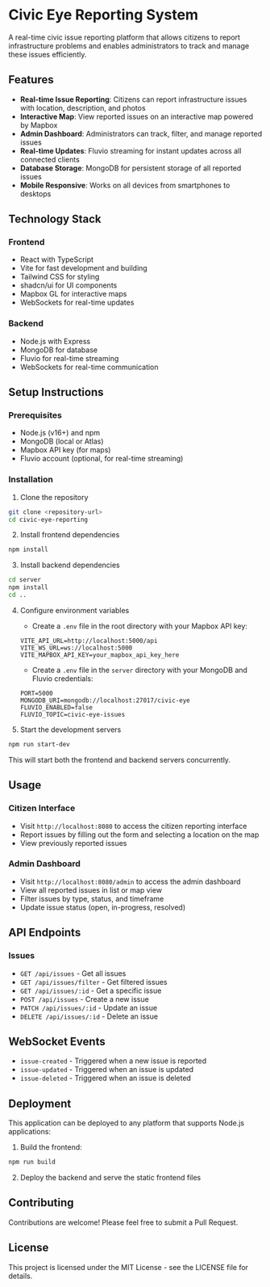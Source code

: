 # Civic Eye Reporting System

A real-time civic issue reporting platform that allows citizens to report infrastructure problems and enables administrators to track and manage these issues efficiently.

## Features

- **Real-time Issue Reporting**: Citizens can report infrastructure issues with location, description, and photos
- **Interactive Map**: View reported issues on an interactive map powered by Mapbox
- **Admin Dashboard**: Administrators can track, filter, and manage reported issues
- **Real-time Updates**: Fluvio streaming for instant updates across all connected clients
- **Database Storage**: MongoDB for persistent storage of all reported issues
- **Mobile Responsive**: Works on all devices from smartphones to desktops

## Technology Stack

### Frontend
- React with TypeScript
- Vite for fast development and building
- Tailwind CSS for styling
- shadcn/ui for UI components
- Mapbox GL for interactive maps
- WebSockets for real-time updates

### Backend
- Node.js with Express
- MongoDB for database
- Fluvio for real-time streaming
- WebSockets for real-time communication

## Setup Instructions

### Prerequisites
- Node.js (v16+) and npm
- MongoDB (local or Atlas)
- Mapbox API key (for maps)
- Fluvio account (optional, for real-time streaming)

### Installation

1. Clone the repository
```sh
git clone <repository-url>
cd civic-eye-reporting
```

2. Install frontend dependencies
```sh
npm install
```

3. Install backend dependencies
```sh
cd server
npm install
cd ..
```

4. Configure environment variables
   - Create a `.env` file in the root directory with your Mapbox API key:
   ```
   VITE_API_URL=http://localhost:5000/api
   VITE_WS_URL=ws://localhost:5000
   VITE_MAPBOX_API_KEY=your_mapbox_api_key_here
   ```
   - Create a `.env` file in the `server` directory with your MongoDB and Fluvio credentials:
   ```
   PORT=5000
   MONGODB_URI=mongodb://localhost:27017/civic-eye
   FLUVIO_ENABLED=false
   FLUVIO_TOPIC=civic-eye-issues
   ```

5. Start the development servers
```sh
npm run start-dev
```

This will start both the frontend and backend servers concurrently.

## Usage

### Citizen Interface
- Visit `http://localhost:8080` to access the citizen reporting interface
- Report issues by filling out the form and selecting a location on the map
- View previously reported issues

### Admin Dashboard
- Visit `http://localhost:8080/admin` to access the admin dashboard
- View all reported issues in list or map view
- Filter issues by type, status, and timeframe
- Update issue status (open, in-progress, resolved)

## API Endpoints

### Issues
- `GET /api/issues` - Get all issues
- `GET /api/issues/filter` - Get filtered issues
- `GET /api/issues/:id` - Get a specific issue
- `POST /api/issues` - Create a new issue
- `PATCH /api/issues/:id` - Update an issue
- `DELETE /api/issues/:id` - Delete an issue

## WebSocket Events

- `issue-created` - Triggered when a new issue is reported
- `issue-updated` - Triggered when an issue is updated
- `issue-deleted` - Triggered when an issue is deleted

## Deployment

This application can be deployed to any platform that supports Node.js applications:

1. Build the frontend:
```sh
npm run build
```

2. Deploy the backend and serve the static frontend files

## Contributing

Contributions are welcome! Please feel free to submit a Pull Request.

## License

This project is licensed under the MIT License - see the LICENSE file for details.
